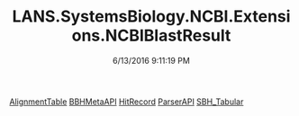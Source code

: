 ﻿---
title: LANS.SystemsBiology.NCBI.Extensions.NCBIBlastResult
date: 6/13/2016 9:11:19 PM
---

[AlignmentTable](T-LANS.SystemsBiology.NCBI.Extensions.NCBIBlastResult.AlignmentTable.html)
[BBHMetaAPI](T-LANS.SystemsBiology.NCBI.Extensions.NCBIBlastResult.BBHMetaAPI.html)
[HitRecord](T-LANS.SystemsBiology.NCBI.Extensions.NCBIBlastResult.HitRecord.html)
[ParserAPI](T-LANS.SystemsBiology.NCBI.Extensions.NCBIBlastResult.ParserAPI.html)
[SBH_Tabular](T-LANS.SystemsBiology.NCBI.Extensions.NCBIBlastResult.SBH_Tabular.html)

